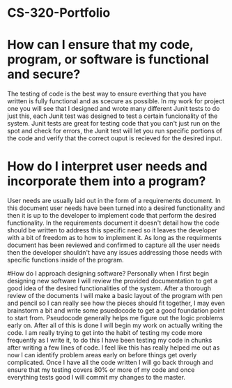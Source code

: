 # CS-320-Portfolio

# How can I ensure that my code, program, or software is functional and secure?
The testing of code is the best way to ensure everthing that you have written is fully functional and as scecure as possible. In my work for project one you will see that I designed and wrote many different Junit tests to do just this, each Junit test was designed to test a certain funcionality of the system. Junit tests are great for testing code that you can't just run on the spot and check for errors, the Junit test will let you run specific portions of the code and verify that the correct ouput is recieved for the desired input. 

# How do I interpret user needs and incorporate them into a program?
User needs are usually laid out in the form of a requirements document. In this document user needs have been turned into a desired functionality and then it is up to the developer to implement code that perform the desired functionality. In the requirements document it doesn't detail how the code should be written to address this specific need so it leaves the developer with a bit of freedom as to how to implement it. As long as the requirments document has been reviewed and confirmed to capture all the user needs then the developer shouldn't have any issues addressing those needs with specific functions inside of the program.

#How do I approach designing software?
Personally when I first begin designing new software I will review the provided documentation to get a good idea of the desired functionalities of the system. After a thorough review of the documents I will make a basic layout of the program with pen and pencil so I can really see how the pieces should fit together, I may even brainstorm a bit and write some psuedocode to get a good foundation point to start from. Pseudocode generally helps me figure out the logic problems early on. After all of this is done I will begin my work on actually writing the code. I am really trying to get into the habit of testing my code more frequently as I write it, to do this I have been testing my code in chunks after writing a few lines of code. I feel like this has really helped me out as now I can identify problem areas early on before things get overly complicated. Once I have all the code written I will go back through and ensure that my testing covers 80% or more of my code and once everything tests good I will commit my changes to the master.

